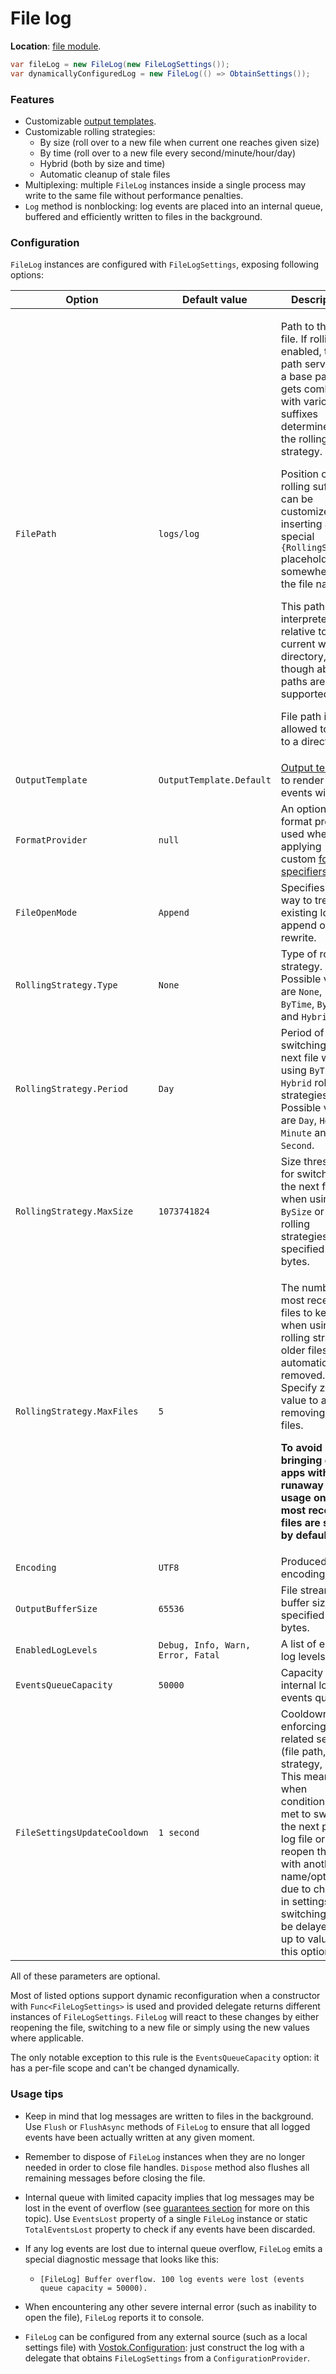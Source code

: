 # File log

**Location**: [file module](../modules/file.md).

```csharp
var fileLog = new FileLog(new FileLogSettings());
var dynamicallyConfiguredLog = new FileLog(() => ObtainSettings());
```



### Features

* Customizable [output templates](../concepts/formatting/output-templates.md).
* Customizable rolling strategies:
  * By size (roll over to a new file when current one reaches given size)
  * By time (roll over to a new file every second/minute/hour/day)
  * Hybrid (both by size and time)
  * Automatic cleanup of stale files
* Multiplexing: multiple `FileLog` instances inside a single process may write to the same file without performance penalties.
* `Log` method is nonblocking: log events are placed into an internal queue, buffered and efficiently written to files in the background.



### Configuration

`FileLog` instances are configured with `FileLogSettings`, exposing following options:

| Option                       | Default value                     | Description                                                                                                                                                                                                                                                                                                                                                                                                                                                                                                        |
| ---------------------------- | --------------------------------- | ------------------------------------------------------------------------------------------------------------------------------------------------------------------------------------------------------------------------------------------------------------------------------------------------------------------------------------------------------------------------------------------------------------------------------------------------------------------------------------------------------------------ |
| `FilePath`                   | `logs/log`                        | <p>Path to the log file. If rolling is enabled, this path serves as a base path and gets combined with various suffixes determined by the rolling strategy.</p><p></p><p>Position of the rolling suffix can be customized by inserting a special <code>{RollingSuffix}</code> placeholder somewhere in the file name.</p><p></p><p>This path is interpreted as relative to current working directory, though absolute paths are supported too.</p><p></p><p>File path is not allowed to point to a directory. </p> |
| `OutputTemplate`             | `OutputTemplate.Default`          | [Output template](../concepts/formatting/output-templates.md) to render log events with.                                                                                                                                                                                                                                                                                                                                                                                                                           |
| `FormatProvider`             | `null`                            | An optional format provider used when applying custom [format specifiers](../concepts/formatting/format-specifiers.md).                                                                                                                                                                                                                                                                                                                                                                                            |
| `FileOpenMode`               | `Append`                          | Specifies the way to treat an existing log file: append or rewrite.                                                                                                                                                                                                                                                                                                                                                                                                                                                |
| `RollingStrategy.Type`       | `None`                            | Type of rolling strategy. Possible values are `None`, `ByTime`, `BySize` and `Hybrid`.                                                                                                                                                                                                                                                                                                                                                                                                                             |
| `RollingStrategy.Period`     | `Day`                             | Period of switching to the next file when using `ByTime` or `Hybrid` rolling strategies. Possible values are `Day`, `Hour`, `Minute` and `Second`.                                                                                                                                                                                                                                                                                                                                                                 |
| `RollingStrategy.MaxSize`    | `1073741824`                      | Size threshold for switching to the next file when using `BySize` or `Hybrid` rolling strategies, specified in bytes.                                                                                                                                                                                                                                                                                                                                                                                              |
| `RollingStrategy.MaxFiles`   | `5`                               | <p>The number of most recent files to keep when using a rolling strategy: older files are automatically removed. Specify zero value to avoid removing old files. </p><p><strong>To avoid bringing down apps with runaway disk usage only the most recent <code>5</code> files are stored by default.</strong></p>                                                                                                                                                                                                  |
| `Encoding`                   | `UTF8`                            | Produced file's encoding.                                                                                                                                                                                                                                                                                                                                                                                                                                                                                          |
| `OutputBufferSize`           | `65536`                           | File stream buffer size, specified in bytes.                                                                                                                                                                                                                                                                                                                                                                                                                                                                       |
| `EnabledLogLevels`           | `Debug, Info, Warn, Error, Fatal` | A list of enabled log levels.                                                                                                                                                                                                                                                                                                                                                                                                                                                                                      |
| `EventsQueueCapacity`        | `50000`                           | Capacity of the internal log events queue.                                                                                                                                                                                                                                                                                                                                                                                                                                                                         |
| `FileSettingsUpdateCooldown` | `1 second`                        | Cooldown for enforcing file-related settings (file path, rolling strategy, etc). This means that when conditions are met to switch to the next part of log file or reopen the file with another name/options due to change in settings, the switching may be delayed for up to value of this option.                                                                                                                                                                                                               |

All of these parameters are optional.

Most of listed options support dynamic reconfiguration when a constructor with `Func<FileLogSettings>` is used and provided delegate returns different instances of `FileLogSettings`. `FileLog` will react to these changes by either reopening the file, switching to a new file or simply using the new values where applicable.

The only notable exception to this rule is the `EventsQueueCapacity` option: it has a per-file scope and can't be changed dynamically.



### Usage tips

*   Keep in mind that log messages are written to files in the background. Use `Flush` or `FlushAsync` methods of `FileLog` to ensure that all logged events have been actually written at any given moment.


*   Remember to dispose of `FileLog` instances when they are no longer needed in order to close file handles. `Dispose` method also flushes all remaining messages before closing the file.


*   Internal queue with limited capacity implies that log messages may be lost in the event of overflow (see [guarantees section](../guarantees.md) for more on this topic). Use `EventsLost` property of a single `FileLog` instance or static `TotalEventsLost` property to check if any events have been discarded.


* If any log events are lost due to internal queue overflow, `FileLog` emits a special diagnostic message that looks like this:
  *   ```
      [FileLog] Buffer overflow. 100 log events were lost (events queue capacity = 50000).
      ```


*   When encountering any other severe internal error (such as inability to open the file), `FileLog` reports it to console.


* `FileLog` can be configured from any external source (such as a local settings file) with [Vostok.Configuration](https://vostok.gitbook.io/configuration/): just construct the log with a delegate that obtains `FileLogSettings` from a `ConfigurationProvider`.
